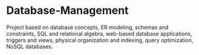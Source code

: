# Database-Management
Project based on database concepts, ER modeling, schemas and constraints, SQL and relational algebra, web-based database applications, triggers and views, physical organization and indexing, query optimization, NoSQL databases.
